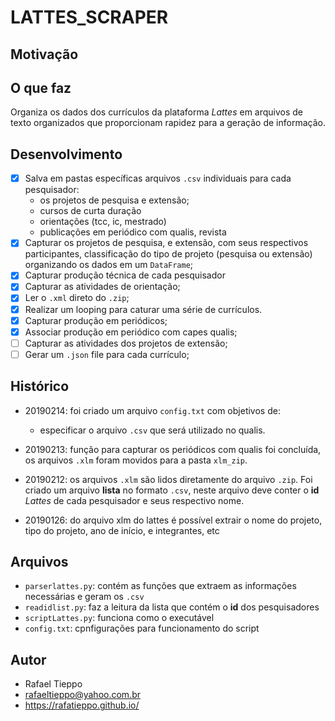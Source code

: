 # LATTES_SCRAPER

## Motivação


## O que faz

Organiza os dados dos currículos da plataforma *Lattes* em arquivos de
texto organizados que proporcionam rapidez para a geração de
informação. 

## Desenvolvimento

- [X] Salva em pastas específicas arquivos `.csv` individuais para cada
pesquisador:
    - os projetos de pesquisa e extensão;
    - cursos de curta duração
    - orientações (tcc, ic, mestrado)
    - publicações em periódico com qualis, revista
- [X] Capturar os projetos de pesquisa, e extensão, com seus respectivos
participantes, classificação do tipo de projeto (pesquisa ou extensão)
organizando os dados em um `DataFrame`; 
- [X] Capturar produção técnica de cada pesquisador
- [X] Capturar as atividades de orientação;
- [X] Ler o `.xml` direto do `.zip`;
- [X] Realizar um looping para caturar uma série de currículos.
- [X] Capturar produção em periódicos;
- [X] Associar produção em periódico com capes qualis;
- [ ] Capturar as atividades dos projetos de extensão;
- [ ] Gerar um `.json` file para cada currículo;

## Histórico

- 20190214: foi criado um arquivo `config.txt` com objetivos de:
    - especificar o arquivo `.csv` que será utilizado no qualis.

- 20190213: função para capturar os periódicos com qualis foi concluída,
os arquivos `.xlm` foram movidos para a pasta `xlm_zip`.

- 20190212: os arquivos `.xlm` são lidos diretamente do arquivo
`.zip`. Foi criado um arquivo **lista** no formato `.csv`, neste arquivo
deve conter o **id** *Lattes* de cada pesquisador e seus respectivo nome.

- 20190126: do arquivo xlm do lattes é possível extrair o nome do
projeto, tipo do projeto, ano de início, e integrantes, etc

## Arquivos

- `parserlattes.py`: contém as funções que extraem as informações
necessárias e geram os `.csv`
- `readidlist.py`: faz a leitura da lista que contém o **id** dos pesquisadores 
- `scriptLattes.py`: funciona como o executável
- `config.txt`: cpnfigurações para funcionamento do script

## Autor

- Rafael Tieppo
- rafaeltieppo@yahoo.com.br
- https://rafatieppo.github.io/



